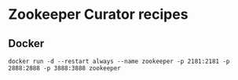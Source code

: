 # Zookeeper Curator recipes

## Docker
```
docker run -d --restart always --name zookeeper -p 2181:2181 -p 2888:2888 -p 3888:3888 zookeeper
```
